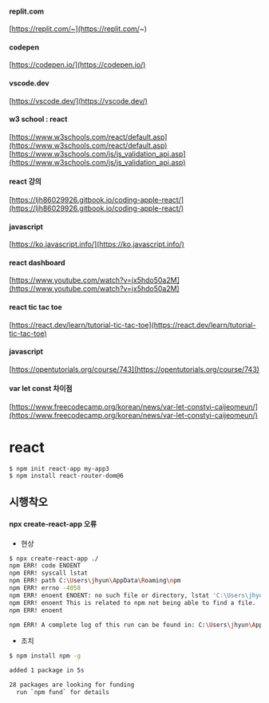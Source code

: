 #### replit.com
[https://replit.com/~](https://replit.com/~)

#### codepen
[https://codepen.io/](https://codepen.io/)

#### vscode.dev
[https://vscode.dev/](https://vscode.dev/)
#### w3 school : react 
[https://www.w3schools.com/react/default.asp](https://www.w3schools.com/react/default.asp)
[https://www.w3schools.com/js/js_validation_api.asp](https://www.w3schools.com/js/js_validation_api.asp)

#### react 강의 
[https://ljh86029926.gitbook.io/coding-apple-react/](https://ljh86029926.gitbook.io/coding-apple-react/)

#### javascript
[https://ko.javascript.info/](https://ko.javascript.info/)

#### react dashboard 
[https://www.youtube.com/watch?v=jx5hdo50a2M](https://www.youtube.com/watch?v=jx5hdo50a2M)

#### react tic tac toe
[https://react.dev/learn/tutorial-tic-tac-toe](https://react.dev/learn/tutorial-tic-tac-toe)

#### javascript
[https://opentutorials.org/course/743](https://opentutorials.org/course/743)

#### var let const 차이점
[https://www.freecodecamp.org/korean/news/var-let-constyi-caijeomeun/](https://www.freecodecamp.org/korean/news/var-let-constyi-caijeomeun/)



# react 


```
$ npm init react-app my-app3
$ npm install react-router-dom@6
```
## 시행착오
####  npx create-react-app 오류
* 현상
```sh
$ npx create-react-app ./
npm ERR! code ENOENT
npm ERR! syscall lstat
npm ERR! path C:\Users\jhyun\AppData\Roaming\npm
npm ERR! errno -4058
npm ERR! enoent ENOENT: no such file or directory, lstat 'C:\Users\jhyun\AppData\Roaming\npm'
npm ERR! enoent This is related to npm not being able to find a file.
npm ERR! enoent

npm ERR! A complete log of this run can be found in: C:\Users\jhyun\AppData\Local\npm-cache\_logs\2023-07-29T00_35_44_843Z-debug-0.log
```
* 조치
```sh
$ npm install npm -g

added 1 package in 5s

28 packages are looking for funding
  run `npm fund` for details
```
